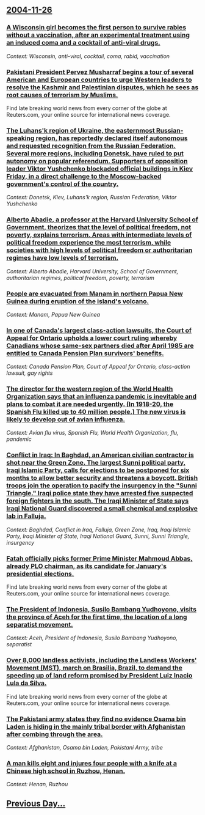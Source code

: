 ## [2004-11-26](/news/2004/11/26/index.md)

### [ A Wisconsin girl becomes the first person to survive rabies without a vaccination, after an experimental treatment using an induced coma and a cocktail of anti-viral drugs. ](/news/2004/11/26/a-wisconsin-girl-becomes-the-first-person-to-survive-rabies-without-a-vaccination-after-an-experimental-treatment-using-an-induced-coma-an.md)
_Context: Wisconsin, anti-viral, cocktail, coma, rabid, vaccination_

### [ Pakistani President Pervez Musharraf begins a tour of several American and European countries to urge Western leaders to resolve the Kashmir and Palestinian disputes, which he sees as root causes of terrorism by Muslims. ](/news/2004/11/26/pakistani-president-pervez-musharraf-begins-a-tour-of-several-american-and-european-countries-to-urge-western-leaders-to-resolve-the-kashmi.md)
Find late breaking world news from every corner of the globe at Reuters.com, your online source for international news coverage.

### [ The Luhans'k region of Ukraine, the easternmost Russian-speaking region, has reportedly declared itself autonomous and requested recognition from the Russian Federation. Several more regions, including Donetsk, have ruled to put autonomy on popular referendum. Supporters of opposition leader Viktor Yushchenko blockaded official buildings in Kiev Friday, in a direct challenge to the Moscow-backed government's control of the country. ](/news/2004/11/26/the-luhans-k-region-of-ukraine-the-easternmost-russian-speaking-region-has-reportedly-declared-itself-autonomous-and-requested-recognitio.md)
_Context: Donetsk, Kiev, Luhans'k region, Russian Federation, Viktor Yushchenko_

### [ Alberto Abadie, a professor at the Harvard University School of Government, theorizes that the level of political freedom, not poverty, explains terrorism. Areas with intermediate levels of political freedom experience the most terrorism, while societies with high levels of political freedom or authoritarian regimes have low levels of terrorism. ](/news/2004/11/26/alberto-abadie-a-professor-at-the-harvard-university-school-of-government-theorizes-that-the-level-of-political-freedom-not-poverty-exp.md)
_Context: Alberto Abadie, Harvard University, School of Government, authoritarian regimes, political freedom, poverty, terrorism_

### [ People are evacuated from Manam in northern Papua New Guinea during eruption of the island's volcano. ](/news/2004/11/26/people-are-evacuated-from-manam-in-northern-papua-new-guinea-during-eruption-of-the-island-s-volcano.md)
_Context: Manam, Papua New Guinea_

### [ In one of Canada's largest class-action lawsuits, the Court of Appeal for Ontario upholds a lower court ruling whereby Canadians whose same-sex partners died after April 1985 are entitled to Canada Pension Plan survivors' benefits. ](/news/2004/11/26/in-one-of-canada-s-largest-class-action-lawsuits-the-court-of-appeal-for-ontario-upholds-a-lower-court-ruling-whereby-canadians-whose-same.md)
_Context: Canada Pension Plan, Court of Appeal for Ontario, class-action lawsuit, gay rights_

### [ The director for the western region of the World Health Organization says that an influenza pandemic is inevitable and plans to combat it are needed urgently. (In 1918-20, the Spanish Flu killed up to 40 million people.) The new virus is likely to develop out of avian influenza. ](/news/2004/11/26/the-director-for-the-western-region-of-the-world-health-organization-says-that-an-influenza-pandemic-is-inevitable-and-plans-to-combat-it-a.md)
_Context: Avian flu virus, Spanish Flu, World Health Organization, flu, pandemic_

### [ Conflict in Iraq: In Baghdad, an American civilian contractor is shot near the Green Zone. The largest Sunni political party, Iraqi Islamic Party, calls for elections to be postponed for six months to allow better security and threatens a boycott. British troops join the operation to pacify the insurgency in the "Sunni Triangle." Iraqi police state they have arrested five suspected foreign fighters in the south. The Iraqi Minister of State says Iraqi National Guard discovered a small chemical and explosive lab in Falluja. ](/news/2004/11/26/conflict-in-iraq-in-baghdad-an-american-civilian-contractor-is-shot-near-the-green-zone-the-largest-sunni-political-party-iraqi-islamic.md)
_Context: Baghdad, Conflict in Iraq, Falluja, Green Zone, Iraq, Iraqi Islamic Party, Iraqi Minister of State, Iraqi National Guard, Sunni, Sunni Triangle, insurgency_

### [ Fatah officially picks former Prime Minister Mahmoud Abbas, already PLO chairman, as its candidate for January's presidential elections. ](/news/2004/11/26/fatah-officially-picks-former-prime-minister-mahmoud-abbas-already-plo-chairman-as-its-candidate-for-january-s-presidential-elections.md)
Find late breaking world news from every corner of the globe at Reuters.com, your online source for international news coverage.

### [ The President of Indonesia, Susilo Bambang Yudhoyono, visits the province of Aceh for the first time, the location of a long separatist movement. ](/news/2004/11/26/the-president-of-indonesia-susilo-bambang-yudhoyono-visits-the-province-of-aceh-for-the-first-time-the-location-of-a-long-separatist-mov.md)
_Context: Aceh, President of Indonesia, Susilo Bambang Yudhoyono, separatist_

### [ Over 8,000 landless activists, including the Landless Workers' Movement (MST), march on Brasilia, Brazil, to demand the speeding up of land reform promised by President Luiz Inacio Lula da Silva. ](/news/2004/11/26/over-8-000-landless-activists-including-the-landless-workers-movement-mst-march-on-brasalia-brazil-to-demand-the-speeding-up-of-lan.md)
Find late breaking world news from every corner of the globe at Reuters.com, your online source for international news coverage.

### [ The Pakistani army states they find no evidence Osama bin Laden is hiding in the mainly tribal border with Afghanistan after combing through the area. ](/news/2004/11/26/the-pakistani-army-states-they-find-no-evidence-osama-bin-laden-is-hiding-in-the-mainly-tribal-border-with-afghanistan-after-combing-throug.md)
_Context: Afghanistan, Osama bin Laden, Pakistani Army, tribe_

### [ A man kills eight and injures four people with a knife at a Chinese high school in Ruzhou, Henan. ](/news/2004/11/26/a-man-kills-eight-and-injures-four-people-with-a-knife-at-a-chinese-high-school-in-ruzhou-henan.md)
_Context: Henan, Ruzhou_

## [Previous Day...](/news/2004/11/25/index.md)


